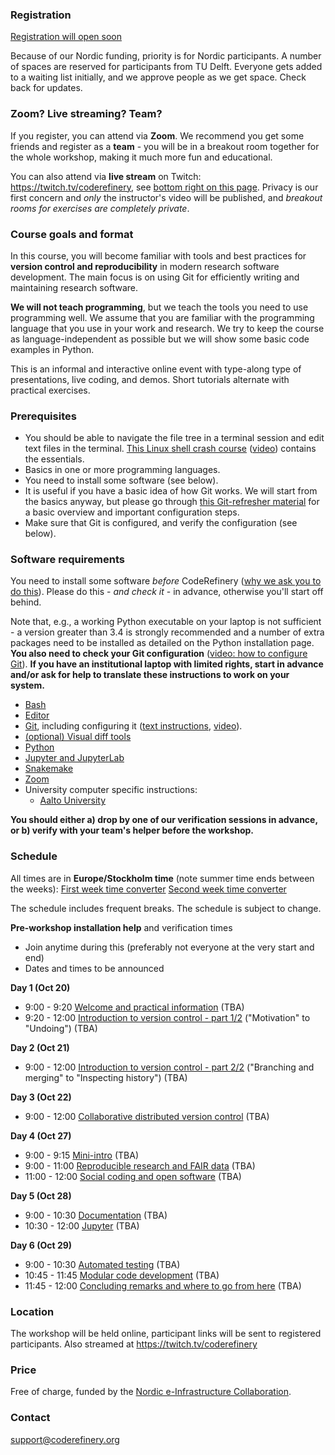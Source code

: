 

### Registration

<a class="btn btn-info disabled" href="#" data-mode="1" target="_blank">Registration will open soon</a>

Because of our Nordic funding, priority is for Nordic participants. A number of
spaces are reserved for participants from TU Delft. Everyone gets added to a
waiting list initially, and we approve people as we get space. Check back for
updates.


### Zoom?  Live streaming?  Team?

If you register, you can attend via **Zoom**.  We recommend you get
some friends and register as a **team** - you will be in a breakout
room together for the whole workshop, making it much more fun and
educational.

You can also attend via **live stream** on Twitch: <https://twitch.tv/coderefinery>,
see [bottom right on this page](#streaming-info).
Privacy is our first concern and *only* the instructor's video will be
published, and *breakout rooms for exercises are completely private*.


### Course goals and format

In this course, you will become familiar with tools and best practices for
**version control and reproducibility** in modern research software development.
The main focus is on using Git for efficiently writing and maintaining research
software.

**We will not teach programming**, but we teach the tools you need to use programming
well.  We assume that you are familiar with the programming language that you
use in your work and research. We try to keep the course as
language-independent as possible but we will show some basic code examples in
Python.

This is an informal and interactive online event with type-along type
of presentations, live coding, and demos. Short tutorials alternate
with practical exercises.


### Prerequisites

- You should be able to navigate the file tree in a terminal session and edit
  text files in the terminal.
  [This Linux shell crash course](https://scicomp.aalto.fi/scicomp/shell/)
  ([video](https://youtu.be/56p6xX0aToI))
  contains the essentials.
- Basics in one or more programming languages.
- You need to install some software (see below).
- It is useful if you have a basic idea of how Git works. We will start from
  the basics anyway, but please go through
  [this Git-refresher material](https://coderefinery.github.io/git-refresher/)
  for a basic overview and important configuration steps.
- Make sure that Git is configured, and verify the configuration (see below).


### Software requirements

You need to install some software *before* CodeRefinery ([why we ask
you to do
this](https://coderefinery.github.io/installation/#why-are-we-asking-participants-to-install-software)).
Please do this - *and check it* - in advance, otherwise you'll start off
behind.

Note that, e.g., a working Python executable on your laptop is not sufficient -
a version greater than 3.4 is strongly recommended and a number of extra
packages need to be installed as detailed on the Python installation
page. **You also need to check your Git configuration**
([video: how to configure Git](https://www.youtube.com/watch?v=WdDTp8NeHBs&list=PLpLblYHCzJACyKCfHnPwRruOxllNoHsEg)).
**If you have an institutional laptop with limited rights, start in advance
and/or ask for help to translate these instructions to work on your system.**

- [Bash](https://coderefinery.github.io/installation/bash/)
- [Editor](https://coderefinery.github.io/installation/editors/)
- [Git](https://coderefinery.github.io/installation/git/), including
  configuring it ([text instructions](https://coderefinery.github.io/installation/git/#configuring-git),
  [video](https://www.youtube.com/watch?v=WdDTp8NeHBs&t=258s)).
- [(optional) Visual diff tools](https://coderefinery.github.io/installation/difftools/)
- [Python](https://coderefinery.github.io/installation/python/)
- [Jupyter and JupyterLab](https://coderefinery.github.io/installation/jupyter)
- [Snakemake](https://coderefinery.github.io/installation/snakemake)
- [Zoom](https://coderefinery.github.io/installation/zoom/)
- University computer specific instructions:
  - [Aalto University](https://scicomp.aalto.fi/aalto/coderefinery-setup/)

**You should either a) drop by one of our verification sessions in
advance, or b) verify with your team's helper before the workshop.**


### Schedule

All times are in **Europe/Stockholm time** (note summer time ends
between the weeks):
[First week time converter](https://arewemeetingyet.com/Stockholm/2020-10-20/09:00/CodeRefinery)
[Second week time converter](https://arewemeetingyet.com/Stockholm/2020-10-27/09:00/CodeRefinery)

The schedule includes frequent breaks.
The schedule is subject to change.

**Pre-workshop installation help** and verification times
- Join anytime during this (preferably not everyone at the very start
  and end)
- Dates and times to be announced


**Day 1 (Oct 20)**
- 9:00 - 9:20
  [Welcome and practical information](https://github.com/coderefinery/workshop-intro/blob/master/README.md)
  (TBA)
- 9:20 - 12:00
  [Introduction to version control - part 1/2](https://coderefinery.github.io/git-intro/) ("Motivation" to "Undoing")
  (TBA)


**Day 2 (Oct 21)**
- 9:00 - 12:00
  [Introduction to version control - part 2/2](https://coderefinery.github.io/git-intro/) ("Branching and merging" to "Inspecting history")
  (TBA)


**Day 3 (Oct 22)**
- 9:00 - 12:00
  [Collaborative distributed version control](https://coderefinery.github.io/git-collaborative/)
  (TBA)


**Day 4 (Oct 27)**
- 9:00 - 9:15
  [Mini-intro](https://github.com/coderefinery/workshop-intro/blob/master/README.md)
  (TBA)
- 9:00 - 11:00
  [Reproducible research and FAIR data](https://coderefinery.github.io/reproducible-research/)
  (TBA)
- 11:00 - 12:00
  [Social coding and open software](https://cicero.xyz/v3/remark/0.14.0/github.com/coderefinery/social-coding/master/talk.md)
  (TBA)


**Day 5 (Oct 28)**
- 9:00 - 10:30
  [Documentation](https://coderefinery.github.io/documentation/)
  (TBA)
- 10:30 - 12:00
  [Jupyter](https://coderefinery.github.io/jupyter/)
  (TBA)


**Day 6 (Oct 29)**
- 9:00 - 10:30
  [Automated testing](https://coderefinery.github.io/testing/)
  (TBA)
- 10:45 - 11:45
  [Modular code development](https://github.com/coderefinery/modular-type-along)
  (TBA)
- 11:45 - 12:00
  [Concluding remarks and where to go from here](https://github.com/coderefinery/workshop-outro/blob/master/README.md)
  (TBA)


### Location

The workshop will be held online, participant links will be sent to
registered participants.  Also streamed at <https://twitch.tv/coderefinery>


### Price

Free of charge, funded by the [Nordic e-Infrastructure
Collaboration](https://neic.no/).


### Contact

support@coderefinery.org
